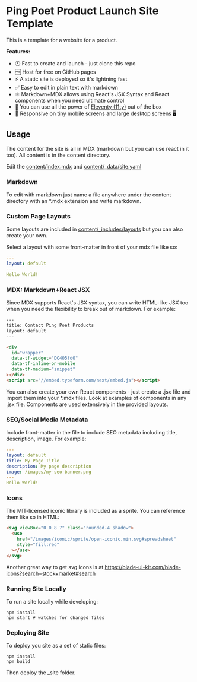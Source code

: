 # Ping Poet Product Launch Site Template

This is a template for a website for a product.

**Features:**

- :clock1: Fast to create and launch - just clone this repo
- :free: Host for free on GitHub pages
- :zap: A static site is deployed so it's lightning fast
- :white_check_mark: Easy to edit in plain text with markdown
- :atom_symbol: Markdown+MDX allows using React's JSX Syntax and React components when you need ultimate control
- :balloon: You can use all the power of [Eleventy (11ty)](https://www.11ty.dev/) out of the box
- :iphone: Responsive on tiny mobile screens and large desktop screens :desktop_computer:

## Usage

The content for the site is all in MDX (markdown but you can use react in it too). All content is in the content directory.

Edit the [content/index.mdx](content/index.mdx) and [content/\_data/site.yaml](content/_data/site.yaml)

### Markdown

To edit with markdown just name a file anywhere under the content directory with an \*.mdx extension and write markdown.

### Custom Page Layouts

Some layouts are included in [content/\_includes/layouts](content/_includes/layouts) but you can also create your own.

Select a layout with some front-matter in front of your mdx file like so:

```yaml
---
layout: default
---
Hello World!
```

### MDX: Markdown+React JSX

Since MDX supports React's JSX syntax, you can write HTML-like JSX too when you need the flexibility to break out of markdown. For example:

```html
---
title: Contact Ping Poet Products
layout: default
---

<div
  id="wrapper"
  data-tf-widget="DC4O5fdO"
  data-tf-inline-on-mobile
  data-tf-medium="snippet"
></div>
<script src="//embed.typeform.com/next/embed.js"></script>
```

You can also create your own React components - just create a .jsx file and import them into your \*.mdx files. Look at examples of components in any .jsx file. Components are used extensively in the provided [layouts](content/_includes/layouts).

### SEO/Social Media Metadata

Include front-matter in the file to include SEO metadata including title, description, image. For example:

```yaml
---
layout: default
title: My Page Title
description: My page description
image: /images/my-seo-banner.png
---
Hello World!
```

### Icons

The MIT-licensed iconic library is included as a sprite. You can reference them like so in HTML:

```html
<svg viewBox="0 0 8 7" class="rounded-4 shadow">
  <use
    href="/images/iconic/sprite/open-iconic.min.svg#spreadsheet"
    style="fill:red"
  ></use>
</svg>
```

Another great way to get svg icons is at
https://blade-ui-kit.com/blade-icons?search=stock+market#search

### Running Site Locally

To run a site locally while developing:

```console
npm install
npm start # watches for changed files
```

### Deploying Site

To deploy you site as a set of static files:

```console
npm install
npm build
```

Then deploy the \_site folder.
